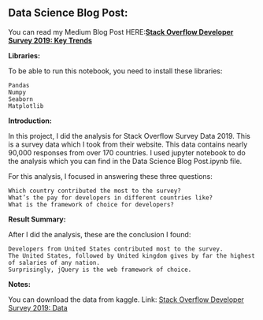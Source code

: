 ## Data Science Blog Post:

 
You can read my Medium Blog Post HERE:**[Stack Overflow Developer Survey 2019: Key Trends](https://medium.com/@DhananjayYelwande/stack-overflow-developer-survey-2019-key-trends-9042f73d5acc)**

**Libraries:**

To be able to run this notebook, you need to install these libraries:

    Pandas
    Numpy
    Seaborn
    Matplotlib

**Introduction:**

In this project, I did the analysis for Stack Overflow Survey Data 2019. This is a survey data which I took from their website. This data contains nearly 90,000 responses from over 170 countries. I used jupyter notebook to do the analysis which you can find in the Data Science Blog Post.ipynb file.

For this analysis, I focused in answering these three questions:

    Which country contributed the most to the survey?
    What’s the pay for developers in different countries like?
    What is the framework of choice for developers?

**Result Summary:**

After I did the analysis, these are the conclusion I found:

    Developers from United States contributed most to the survey.
    The United States, followed by United kingdom gives by far the highest of salaries of any nation.
    Surprisingly, jQuery is the web framework of choice.

**Notes:**

You can download the data from kaggle. Link: [Stack Overflow Developer Survey 2019: Data](https://www.kaggle.com/mchirico/stack-overflow-developer-survey-results-2019)
